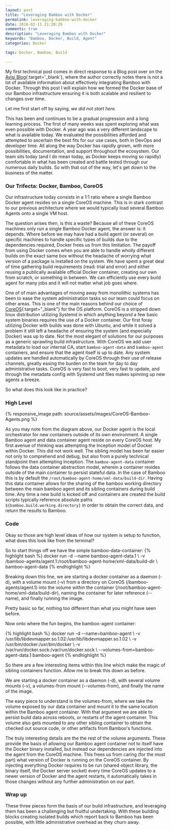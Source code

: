 ```yaml
---
layout: post
title: "Leveraging Bamboo with Docker"
permalink: leveraging-bamboo-with-docker
date: 2016-02-11 21:20:29
comments: true
description: "Leveraging Bamboo with Docker"
keywords: "Bamboo, Docker, Build, Agent"
categories: Docker

tags: Docker, Bamboo, Build

---
```


My first technical post comes in direct response to a Blog post over on the [Avisi Blog](http://blog.avisi.nl/2016/01/22/get-more-out-of-bamboo-with-docker-part-1 "Bamboo with docker part 1"){:target='_blank'}, where the author correctly notes there is not a lot of available information about effectively integrating Bamboo with Docker.  Through this post I will explain how we formed the Docker base of our Bamboo infrastructure ensuring it is both scalable and resilient to changes over time.

Let me first start off by saying, *we did not start here.*

This has been and continues to be a gradual progression and a long learning process.  The first of many weeks was spent exploring what was even possible with Docker.  A year ago was a very different landscape to what is available today.  We evaluated the possibilities afforded and attempted to ascertain the best fits for our use cases, both in DevOps and developer time.  All along the way Docker has rapidly grown, with more possibilities, documentation, and support throughout the ecosystem.  Our team sits today (and I do mean today, as Docker keeps moving so rapidly) comfortable in what has been created and battle tested through our numerous daily builds.  So with that out of the way, let's get down to the business of the matter.

### Our Trifecta: Docker, Bamboo, CoreOS

Our infrastructure today consists in a 1:1 ratio where a single Bamboo Docker agent resides on a single CoreOS machine.  This is in stark contrast to our previous architecture where we would typically load several Bamboo Agents onto a single VM host.

The question arises then, is this a waste?  Because all of these CoreOS machines only run a single Bamboo Docker agent, the answer is: it depends.  Where before we may have had a build agent (or several) on specific machines to handle specific types of builds due to the dependencies required, Docker frees us from this limitation.  The payoff from using Docker comes when you are able to handle wholly different builds on the exact same box without the headache of worrying what version of a package is installed on the system.  We have spent a great deal of time gathering build requirements (read: trial and error) and either reusing a publically available official Docker container, creating our own from scratch, or something in between.  We can efficiently use every build agent for many jobs and it will not matter what job goes where.

One of of main advantages of moving away from monolithic systems has been to ease the system administration tasks so our team could focus on other areas.  This is one of the main reasons behind our choice of [CoreOS](https://coreos.com){:target="_blank"} for the OS platform.  CoreOS is a stripped down linux distribution utilizing Systemd in which anything beyond a few basic system binaries requires the use of a Docker container.  Our first foray utilizing Docker with builds was done with Ubuntu, and while it solved a problem it still left a headache of ensuring the system (and especially Docker) was up to date.  Not the most elegant of solutions for our purposes as a generic sprawling build infrastructure.  With CoreOS we add user metadata to load our internal CA, start `bamboo-agent-data` and `bamboo-agent` containers, and ensure that the agent itself is up to date.  Any system updates are handled automatically by CoreOS through their use of release channels, greatly easing the burden on the team for day to day administrative tasks.  CoreOS is very fast to boot, very fast to update, and through the metadata config with Systemd unit files makes spinning up new agents a breeze.

So what does this look like in practice?

### High Level

{% responsive_image path: source/assets/images/CoreOS-Bamboo-Agents.png %}

As you may note from the diagram above, our Docker agent is the local orchestrator for new containers outside of its own environment.  A single Bamboo agent and data container agent reside on every CoreOS host.  My first avenue of thinking was attempting the Inception model of Docker within Docker.  This did not work well.  The sibling model has been far easier not only to comprehend and debug, but also from a purely technical standpoint then attempting Inception.  The `bamboo-agent-data` container follows the data container abstraction model, wherein a container resides outside of the main container to persist stateful data.  In the case of Bamboo this is by default the `/root/bamboo-agent-home/xml-data/build-dir`.  Having this data container allows for the sharing of the bamboo working directory between the main bamboo agent and its sibling containers during build time.  Any time a new build is kicked off and containers are created the build scripts typically reference absolute paths `${bamboo.build.working.directory}` in order to obtain the correct data, and return the results to Bamboo.

### Code

Okay so those are high level ideas of how our system is setup to function, what does this look like from the terminal?

So to start things off we have the simple bamboo-data-container:
{% highlight bash %}
docker run -d --name bamboo-agent-data.1 \ 
-v /bamboo-agents/agent.1:/root/bamboo-agent-home/xml-data/build-dir \ 
bamboo-agent-data
{% endhighlight %}

Breaking down this line, we are starting a docker container as a daemon (-d), with a volume mount (-v) from a directory on CoreOS (/bamboo-agents/agent.1) into the volume within the container (/root/bamboo-agent-home/xml-data/build-dir), naming the container for later reference (--name), and finally running the image.

Pretty basic so far, nothing too different than what you might have seen before.

Now onto where the fun begins, the bamboo-agent container:

{% highlight bash %}
docker run -d --name=bamboo-agent \ 
-v /usr/lib/libdevmapper.so.1.02:/usr/lib/libdevmapper.so.1.02 \ 
-v /usr/bin/docker:/usr/bin/docker \ 
-v /var/run/docker.sock:/var/run/docker.sock \ 
--volumes-from=bamboo-agent-data.1 bamboo-agent
{% endhighlight %}

So there are a few interesting items within this line which make the magic of sibling containers function.  Allow me to break this down as before.

We are starting a docker container as a daemon (-d), with several volume mounts (-v), a volumes-from mount (--volumes-from), and finally the name of the image.  

The easy piece to understand is the volumes-from, where we take the volume exposed by our data container and mount it to the same location within the Bamboo agent container.  With that argument we are able to persist build data across reboots, or restarts of the agent container.  This volume also gets mounted to any other sibling container to obtain the checked out source code, or other artifacts from Bamboo's functions.

The truly interesting details are the the rest of the volume arguments.  These provide the basis of allowing our Bamboo agent container not to itself have the Docker binary installed, but instead our dependencies are injected into the agent from the CoreOS machine.  This frees us from caring (for the most part) what version of Docker is running on the CoreOS container.  By injecting everything Docker requires to be run (shared object library, the binary itself, the Docker server socket) every time CoreOS updates to a newer version of Docker and the agent restarts, it automatically takes in those changes without any further administration on our part.

### Wrap up

These three pieces form the basis of our build infrastructure, and leveraging them has been a challenging but fruitful undertaking.  With these building blocks creating isolated builds which report back to Bamboo has been possible, with little administrative overhead as they churn away.



